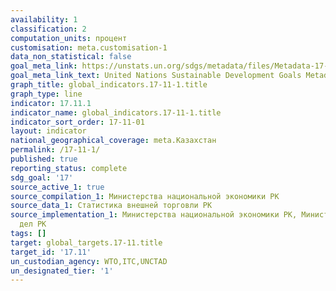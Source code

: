```yaml
---
availability: 1
classification: 2
computation_units: процент
customisation: meta.customisation-1
data_non_statistical: false
goal_meta_link: https://unstats.un.org/sdgs/metadata/files/Metadata-17-11-01.pdf
goal_meta_link_text: United Nations Sustainable Development Goals Metadata (pdf 468kB)
graph_title: global_indicators.17-11-1.title
graph_type: line
indicator: 17.11.1
indicator_name: global_indicators.17-11-1.title
indicator_sort_order: 17-11-01
layout: indicator
national_geographical_coverage: meta.Казахстан
permalink: /17-11-1/
published: true
reporting_status: complete
sdg_goal: '17'
source_active_1: true
source_compilation_1: Министерства национальной экономики РК
source_data_1: Статистика внешней торговли РК
source_implementation_1: Министерства национальной экономики РК, Министерство иностранных
  дел РК
tags: []
target: global_targets.17-11.title
target_id: '17.11'
un_custodian_agency: WTO,ITC,UNCTAD
un_designated_tier: '1'
---
```

